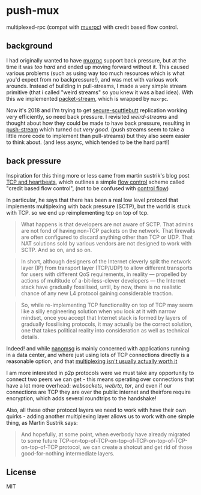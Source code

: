 # push-mux

multiplexed-rpc (compat with [muxrpc](https://github.com/ssbc/muxrpc)) with credit based flow control.

## background

I had originally wanted to have [muxrpc](https://github.com/ssbc/muxrpc) support back pressure,
but at the time it was _too hard_ and ended up moving forward
without it. This caused various problems (such as using way too
much resources which is what you'd expect from no backpressure!),
and was met with various work arounds. Instead of building in
pull-streams, I made a very simple stream primitive (that i called
"weird streams" so you knew it was a bad idea). With this we
implemented [packet-stream](https://github.com/ssbc/packet-stream),
which is wrapped by `muxrpc`.

Now it's 2018 and I'm trying to get [secure-scuttlebutt](https://github.com/ssbc/secure-scuttlebutt/)
replication working very efficiently, so need back pressure.
I revisited _weird-streams_ and thought about how they could
be made to have back pressure, resulting in [push-stream](https://github.com/dominictarr/push-stream)
which turned out _very good_. (push streams seem to take a little
more code to implement than pull-streams) but they also seem
easier to think about. (and less async, which tended to be the hard part!)

## back pressure

Inspiration for this thing more or less came from
martin sustrik's blog post [TCP and heartbeats](http://250bpm.com/blog:22),
which outlines a simple [flow control](https://en.wikipedia.org/wiki/Flow_control_(data)) scheme called "credit based flow control",
(not to be confused with [control flow](https://en.wikipedia.org/wiki/Control_flow))

In particular, he says that there has been a real low level protocol
that implements multiplexing with back pressure (SCTP), but the world is
stuck with TCP. so we end up reimplementing tcp on top of tcp.

> What happens is that developers are not aware of SCTP.
> That admins are not fond of having non-TCP packets on the network.
> That firewalls are often configured to discard anything other than
> TCP or UDP. That NAT solutions sold by various vendors are not
> designed to work with SCTP. And so on, and so on.

> In short, although designers of the Internet cleverly split the
> network layer (IP) from transport layer (TCP/UDP) to allow
> different transports for users with different QoS requirements,
> in reality — propelled by actions of multitude of a-bit-less-clever
> developers — the Internet stack have gradually fossilised, until,
> by now, there is no realistic chance of any new L4 protocol gaining
> considerable traction.

> So, while re-implementing TCP functionality on top of TCP may
> seem like a silly engineering solution when you look at it with
> narrow mindset, once you accept that Internet stack is formed by
> layers of gradually fossilising protocols, it may actually be the
> correct solution, one that takes political reality into consideration
> as well as technical details.

Indeed! and while [nanomsg](http://nanomsg.org/) is mainly concerned
with applications running in a data center, and where just using
lots of TCP connections directly is a reasonable option, and that
[multiplexing isn't usually actually worth it](http://250bpm.com/blog:18)

I am more interested in p2p protocols were we must take any
opportunity to connect two peers we can get - this means operating
over connections that have a lot more overhead: _websockets_,
_webrtc_, _tor_, and even if our connections are TCP they are
over the public internet and theirfore require encryption, which
adds several roundtrips to the handshake!

Also, all these other protocol layers we need to work with have
their own quirks - adding another multiplexing layer allows us
to work with one simple thing, as Martin Sustrik says:

> And hopefully, at some point, when everbody have already migrated
> to some future TCP-on-top-of-TCP-on-top-of-TCP-on-top-of-TCP-on-top-of-TCP
> protocol, we can create a shotcut and get rid of those
> good-for-nothing intermediate layers.

## License

MIT








